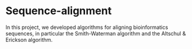 # Sequence-alignment
In this project, we developed algorithms for aligning bioinformatics sequences, in particular the Smith-Waterman algorithm and the Altschul &amp; Erickson algorithm. 
